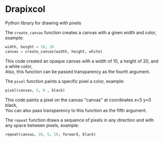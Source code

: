 # Drapixcol
Python library for drawing with pixels<br />

The `create_canvas` function creates a canvas with a given width and color, example:<br />
```python
width, height = 10, 20
canvas = create_canvas(width, height, white)
```  
This code created an opaque canvas with a width of 10, a height of 20, and a white color,  
Also, this function can be passed transparency as the fourth argument.  

The `pixel` function paints a specific pixel a color, example:  
```python
pixel(canvas, 5, 0 , black)
```  
This code paints a pixel on the canvas "canvas" at coordinates x=5 y=0 black,  
You can also pass transparency to this function as the fifth argument.  

The `repeat` function draws a sequence of pixels in any direction and with any space between pixels, example:
```python
repeat(canvas, 10, 5, 10, forward, black)
```
